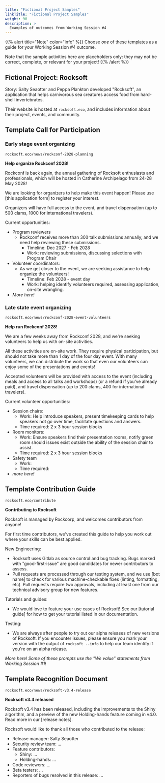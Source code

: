 ```yaml
---
title: "Fictional Project Samples"
linkTitle: "Fictional Project Samples"
weight: 90
description: >
  Examples of outcomes from Working Session #4
---
```



{{% alert title="Note" color="info" %}}
Choose *one* of these templates as a guide for your Working Session #4 outcome.

Note that the sample activities here are placeholders only: they may not be correct, complete, or relevant for your project!
{{% /alert %}}

## Fictional Project: Rocksoft

Story: Salty Seaotter and Peppa Plankton developed "Rocksoft", an application that helps carnivorous sea creatures access food from hard-shell invertebrates. 

Their website is hosted at <code>rocksoft.eco</code>, and includes information about their project, events, and community.


## Template Call for Participation

### Early stage event organizing

<code>rocksoft.eco/news/rockconf-2028-planning</code>

**Help organize Rockconf 2028!**

Rockconf is back again, the annual gathering of Rocksoft enthusiasts and professionals, which will be hosted in Catherine Archipelago from 24-28 May 2028!

We are looking for organizers to help make this event happen! Please use [this application form] to register your interest.

Organizers will have full access to the event, and travel dispensation (up to 500 clams, 1000 for international travelers). 

Current opportunities: 

* Program reviewers
    * Rockconf receives more than 300 talk submissions annually, and we need help reviewing these submissions. 
        * Timeline: Dec 2027 - Feb 2028
        * Work: reviewing submissions, discussing selections with Program Chair
* Volunteer coordinators:
    * As we get closer to the event, we are seeking assistance to help organize the volunteers!
        * Timeline: Feb 2028 - event day
        * Work: helping identify volunteers required, assessing application, on-site wrangling.
* _More here!_


### Late state event organizing

<code>rocksoft.eco/news/rockconf-2028-event-volunteers</code>

**Help run Rockconf 2028!**

We are a few weeks away from Rockconf 2028, and we're seeking volunteers to help us with on-site activities. 


All these activities are on-site work. They require physical participation, but should not take more than 1 day of the four day event. With many volunteers, we can distribute the work so that even our volunteers can enjoy some of the presentations and events!

Accepted volunteers will be provided with access to the event (including meals and access to all talks and workshops) (or a refund if you've already paid), and travel dispensation (up to 200 clams, 400 for international travelers). 

Current volunteer opportunities: 

* Session chairs:
    * Work: Help introduce speakers, present timekeeping cards to help speakers not go over time, facilitate questions and answers. 
    * Time required: 2 x 3 hour session blocks
* Room monitors:
    * Work: Ensure speakers find their presentation rooms, notify green room should issues exist outside the ability of the session chair to assist. 
    * Time required: 2 x 3 hour session blocks
* Safety team 
    * Work: 
    * Time required: 
* _more here!_


## Template Contribution Guide

<code>rocksoft.eco/contribute</code>

**Contributing to Rocksoft**

Rocksoft is managed by Rockcorp, and welcomes contributors from anyone!

For first time contributors, we've created this guide to help you work out where your skills can be best applied. 

New Engineering: 

* Rocksoft uses Gitlab as source control and bug tracking. Bugs marked with "good-first-issue" are good candidates for newer contributors to assess. 
* Pull requests are processed through our testing system, and we use [bot name] to check for various machine-checkable fixes (linting, formatting, etc). Pull requests require two approvals, including at least one from our technical advisory group for new features.

Tutorials and guides:

* We would love to feature your use cases of Rocksoft! See our [tutorial guide] for how to get your tutorial listed in our documentation.

Testing: 

* We are always after people to try out our alpha releases of new versions of Rocksoft. If you encounter issues, please ensure you mark your version with the output of `rocksoft --info` to help our team identify if you're on an alpha release.

_More here! Some of these prompts use the "We value" statements from Working Session #1!_

## Template Recognition Document


<code>rocksoft.eco/news/rocksoft-v3.4-release</code>

**Rocksoft v3.4 released**

Rocksoft v3.4 has been released, including the improvements to the Shiny algorithm, and a preview of the new Holding-hands feature coming in v4.0. Read more in our [release notes]. 

Rocksoft would like to thank all those who contributed to the release: 

* Release manager: Salty Seaotter
* Security review team: ...
* Feature contributors:
    * Shiny: ...
    * Holding-hands: ...
* Code reviewers: ...
* Beta testers: ...
* Reporters of bugs resolved in this release: ...